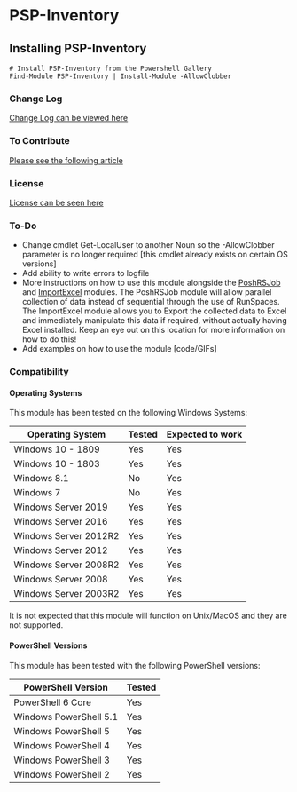 # PSP-Inventory

## Installing PSP-Inventory

    # Install PSP-Inventory from the Powershell Gallery
    Find-Module PSP-Inventory | Install-Module -AllowClobber

### Change Log

[Change Log can be viewed here](CHANGELOG.md)

### To Contribute

[Please see the following article](CONTRIBUTION.md)

### License

[License can be seen here](LICENSE.md)

### To-Do

- Change cmdlet Get-LocalUser to another Noun so the -AllowClobber parameter is no longer required [this cmdlet already exists on certain OS versions]
- Add ability to write errors to logfile
- More instructions on how to use this module alongside the [PoshRSJob](https://github.com/proxb/PoshRSJob) and [ImportExcel](https://github.com/dfinke/ImportExcel) modules.
The PoshRSJob module will allow parallel collection of data instead of sequential through the use of RunSpaces.
  The ImportExcel module allows you to Export the collected data to Excel and immediately manipulate this data if required, without actually having Excel installed.
  Keep an eye out on this location for more information on how to do this!
- Add examples on how to use the module [code/GIFs]

### Compatibility

#### Operating Systems

  This module has been tested on the following Windows Systems:

  Operating System | Tested | Expected to work
  ---|---|---
  Windows 10 - 1809 | Yes | Yes
  Windows 10 - 1803 | Yes | Yes
  Windows 8.1 | No | Yes
  Windows 7 | No | Yes
  Windows Server 2019 | Yes | Yes
  Windows Server 2016 | Yes | Yes
  Windows Server 2012R2 | Yes | Yes
  Windows Server 2012 | Yes | Yes
  Windows Server 2008R2 | Yes | Yes
  Windows Server 2008 | Yes | Yes
  Windows Server 2003R2 | Yes | Yes

  It is not expected that this module will function on Unix/MacOS and they are not supported.

#### PowerShell Versions

  This module has been tested with the following PowerShell versions:

  PowerShell Version | Tested
  --- | ---
  PowerShell 6 Core | Yes
Windows PowerShell 5.1 | Yes
Windows PowerShell 5 | Yes
Windows PowerShell 4 | Yes
Windows PowerShell 3 | Yes
Windows PowerShell 2 | Yes